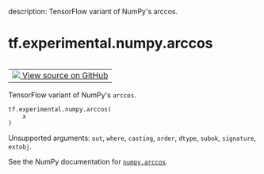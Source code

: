 description: TensorFlow variant of NumPy's arccos.

<div itemscope itemtype="http://developers.google.com/ReferenceObject">
<meta itemprop="name" content="tf.experimental.numpy.arccos" />
<meta itemprop="path" content="Stable" />
</div>

# tf.experimental.numpy.arccos

<!-- Insert buttons and diff -->

<table class="tfo-notebook-buttons tfo-api nocontent" align="left">
<td>
  <a target="_blank" href="https://github.com/tensorflow/tensorflow/blob/r2.4/tensorflow/python/ops/numpy_ops/np_math_ops.py#L704-L706">
    <img src="https://www.tensorflow.org/images/GitHub-Mark-32px.png" />
    View source on GitHub
  </a>
</td>
</table>



TensorFlow variant of NumPy's `arccos`.

<pre class="devsite-click-to-copy prettyprint lang-py tfo-signature-link">
<code>tf.experimental.numpy.arccos(
    x
)
</code></pre>



<!-- Placeholder for "Used in" -->

Unsupported arguments: `out`, `where`, `casting`, `order`, `dtype`, `subok`, `signature`, `extobj`.

See the NumPy documentation for [`numpy.arccos`](https://numpy.org/doc/1.16/reference/generated/numpy.arccos.html).